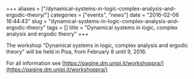 +++
aliases = ["/dynamical-systems-in-logic-complex-analysis-and-ergodic-theory/"]
categories = ["events", "news"]
date = "2016-02-06 16:44:43"
slug = "dynamical-systems-in-logic-complex-analysis-and-ergodic-theory"
tags = []
title = "Dynamical systems in logic, complex analysis and ergodic theory"
+++

The workshop "Dynamical systems in logic, complex analysis and ergodic
theory" will be held in Pisa, from February 8 until 9, 2016.

For all information see [https://pagine.dm.unipi.it/workshoppra/](https://pagine.dm.unipi.it/workshoppra/)
